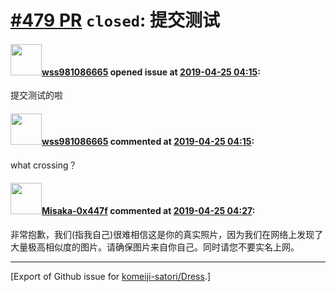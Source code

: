 # [\#479 PR](https://github.com/komeiji-satori/Dress/pull/479) `closed`: 提交测试

#### <img src="https://avatars.githubusercontent.com/u/42377466?u=ba22f94cbbcedbe0b133d14a9a447fd4973acbd1&v=4" width="50">[wss981086665](https://github.com/wss981086665) opened issue at [2019-04-25 04:15](https://github.com/komeiji-satori/Dress/pull/479):

提交测试的啦

#### <img src="https://avatars.githubusercontent.com/u/42377466?u=ba22f94cbbcedbe0b133d14a9a447fd4973acbd1&v=4" width="50">[wss981086665](https://github.com/wss981086665) commented at [2019-04-25 04:15](https://github.com/komeiji-satori/Dress/pull/479#issuecomment-486513695):

what crossing？

#### <img src="https://avatars.githubusercontent.com/u/15797507?u=8f0af037965104b85573c521a9cfa5dbbbcad9bc&v=4" width="50">[Misaka-0x447f](https://github.com/Misaka-0x447f) commented at [2019-04-25 04:27](https://github.com/komeiji-satori/Dress/pull/479#issuecomment-486515324):

非常抱歉，我们(指我自己)很难相信这是你的真实照片，因为我们在网络上发现了大量极高相似度的图片。请确保图片来自你自己。同时请您不要实名上网。


-------------------------------------------------------------------------------



[Export of Github issue for [komeiji-satori/Dress](https://github.com/komeiji-satori/Dress).]
